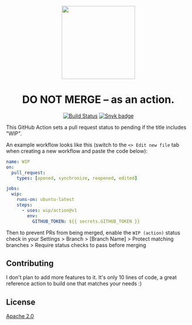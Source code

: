 <p align=center><a href="https://github.com/wip/app/tree/master/assets"><img src="https://github.com/wip/app/raw/master/assets/wip-logo.png" alt="" width="200" height="200"></a></p>

<h1 align="center">DO NOT MERGE – as an action.</h1>

<p align="center">
  <a href="https://travis-ci.com/wip/app" rel="nofollow"><img alt="Build Status" src="https://travis-ci.com/wip/app.svg?branch=master"></a>
  <a href="https://snyk.io/test/github/wip/action" rel="nofollow"><img src="https://snyk.io/test/github/wip/action/badge.svg" alt="Snyk badge"></a>
</p>

This GitHub Action sets a pull request status to pending if the title includes "WIP".

An example workflow looks like this (switch to the <kbd>`<> Edit new file`</kbd> tab when creating a new workflow and paste the code below):

```yml
name: WIP
on:
  pull_request:
    types: [opened, synchronize, reopened, edited]

jobs:
  wip:
    runs-on: ubuntu-latest
    steps:
      - uses: wip/action@v1
        env:
          GITHUB_TOKEN: ${{ secrets.GITHUB_TOKEN }}
```

Then to prevent PRs from being merged, enable the `WIP (action)` status check in your Settings > Branch > [Branch Name] > Protect matching branches > Require status checks to pass before merging

## Contributing

I don't plan to add more features to it. It's only 10 lines of code, a great reference action to build one that matches your needs :)

## License

[Apache 2.0](LICENSE)
